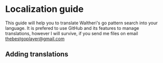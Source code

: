 # Localization guide

This guide will help you to translate Waltheri's go pattern search into your language. It is prefered to use GitHub and its features to manage translations, however I will survive, if you send me files on email thebestgoplayer@gmail.com

## Adding translations
